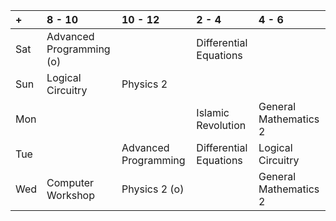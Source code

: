 
|+| 8 - 10 | 10 - 12 | 2 - 4 | 4 - 6
| :------------- | :------------- | :------------- | :------------- | :-------------
|Sat | Advanced Programming (o)|| Differential Equations ||
|Sun | Logical Circuitry | Physics 2|||
|Mon ||  | Islamic Revolution | General Mathematics 2|
|Tue || Advanced Programming | Differential Equations | Logical Circuitry |
|Wed | Computer Workshop | Physics 2 (o) || General Mathematics 2
